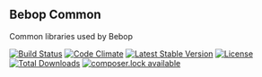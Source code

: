 Bebop Common
---

Common libraries used by Bebop

[![Build Status](https://travis-ci.org/ponticlaro/bebop-common.svg?branch=master)](https://travis-ci.org/ponticlaro/bebop-common)
[![Code Climate](https://codeclimate.com/github/ponticlaro/bebop-common/badges/gpa.svg)](https://codeclimate.com/github/ponticlaro/bebop-common)
[![Latest Stable Version](https://poser.pugx.org/ponticlaro/bebop-common/v/stable.png)](https://packagist.org/packages/ponticlaro/bebop-common)
[![License](https://poser.pugx.org/ponticlaro/bebop-common/license.png)](https://packagist.org/packages/ponticlaro/bebop-common)
[![Total Downloads](https://poser.pugx.org/ponticlaro/bebop-common/downloads.png)](https://packagist.org/packages/ponticlaro/bebop-common)
[![composer.lock available](https://poser.pugx.org/ponticlaro/bebop-common/composerlock)](https://packagist.org/packages/ponticlaro/bebop-common)